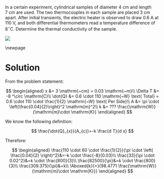 In a certain experiment, cylindrical samples of diameter $4 \mathrm{~cm}$ and length $7 \mathrm{~cm}$ are used. The two thermocouples in each sample are placed $3 \mathrm{~cm}$ apart. After initial transients, the electric heater is observed to draw 0.6 A at $110 \mathrm{~V},$ and both differential thermometers read a temperature difference of $8^{\circ} \mathrm{C}$. Determine the thermal conductivity of the sample.

![](!imgdir/b9fd84ba03252450ce7c217dc3973151cc2d0f80.png)

\newpage

# Solution

From the problem statement:

$$
\begin{aligned}
    x &= 3 \mathrm{~cm} = 0.03 \mathrm{~m}\\
    \Delta T &= -8 ^\circ \mathrm{C}\\
    \dot{Q} &= 0.6 \cdot 110 \mathrm{~W} \text{ Total} = 0.6 \cdot 110 \cdot \frac{1}{2} \mathrm{~W} \text{ Per Side}\\
    A &= \pi \cdot \left(\frac{0.04}{2}\right)^2 \mathrm{m}^2\\
    k &= ??? \frac{\mathrm{W}}{\mathrm{m}\cdot \mathrm{K}}
\end{aligned}
$$

We know the following definition:

$$
\frac{\dot{Q}_{x}}{A_{c}}=-k \frac{d T}{d x}
$$

Therefore:

$$
\begin{aligned}
\frac{110 \cdot 60 \cdot \frac{1}{2}}{\pi \cdot \left( \frac{0.04}{2} \right)^2}&=-k \cdot \frac{-8}{0.03}\\
\frac{33}{\pi \cdot 0.02^2}&=k \cdot \frac{800}{3}\\
\frac{82500}{\pi}&=k \cdot \frac{800}{3}\\
\frac{309.375}{\pi}&=k\\
!Aboxed{k}{=}{98.4771 \frac{\mathrm{W}}{\mathrm{m}\cdot \mathrm{K}}}
\end{aligned}
$$

